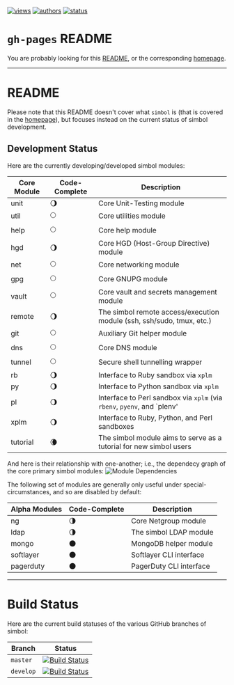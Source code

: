 [![views](https://sourcegraph.com/api/repos/github.com/schtunt/simbol/counters/views.png)](https://sourcegraph.com/github.com/schtunt/simbol)
[![authors](https://sourcegraph.com/api/repos/github.com/schtunt/simbol/badges/authors.png)](https://sourcegraph.com/github.com/schtunt/simbol)
[![status](https://sourcegraph.com/api/repos/github.com/schtunt/simbol/badges/status.png)](https://sourcegraph.com/github.com/schtunt/simbol)

# `gh-pages` README
You are probably looking for this [README](https://github.com/schtunt/simbol/blob/gh-pages/README.md), or the corresponding [homepage](http://schtunt.github.io/simbol/).

---
# README
Please note that this README doesn't cover what `simbol` is (that is covered in the [homepage](http://schtunt.github.io/simbol/)), but focuses instead on the current status of simbol development.

## Development Status
<!--
We use moons to illustrate code-complete status.

:new_moon:
:waxing_crescent_moon:
:first_quarter_moon:
:waxing_gibbous_moon:
:full_moon:
:waning_gibbous_moon:
:last_quarter_moon:
:waning_crescent_moon:
:new_moon:
-->

Here are the currently developing/developed simbol modules:

| Core Module   | Code-Complete           | Description                                                             |
| ------------- | ----------------------- | -------------------------------------------------------------------     |
| unit          | :waning_gibbous_moon:   | Core Unit-Testing module                                                |
| util          | :full_moon:             | Core utilities module                                                   |
| help          | :full_moon:             | Core help module                                                        |
| hgd           | :waning_gibbous_moon:   | Core HGD (Host-Group Directive) module                                  |
| net           | :full_moon:             | Core networking module                                                  |
| gpg           | :full_moon:             | Core GNUPG module                                                       |
| vault         | :full_moon:             | Core vault and secrets management module                                |
| remote        | :waning_gibbous_moon:   | The simbol remote access/execution module (ssh, ssh/sudo, tmux, etc.)     |
| git           | :full_moon:             | Auxiliary Git helper module                                             |
| dns           | :full_moon:             | Core DNS module                                                         |
| tunnel        | :full_moon:             | Secure shell tunnelling wrapper                                         |
| rb            | :waning_gibbous_moon:   | Interface to Ruby sandbox via `xplm`                                    |
| py            | :waning_gibbous_moon:   | Interface to Python sandbox via `xplm`                                  |
| pl            | :waning_gibbous_moon:   | Interface to Perl sandbox via `xplm` (via `rbenv`, `pyenv`, and `plenv' |
| xplm          | :waning_gibbous_moon:   | Interface to Ruby, Python, and Perl sandboxes                           |
| tutorial      | :waning_crescent_moon:  | The simbol module aims to serve as a tutorial for new simbol users          |

And here is their relationship with one-another; i.e., the dependecy graph of the core primary simbol modules:
![Module Dependencies](https://dl.dropboxusercontent.com/u/68796871/projects/Site/dependencies.png)

The following set of modules are generally only useful under special-circumstances, and so are disabled by default:

| Alpha Modules | Code-Complete           | Description                                                         |
| ------------- | ----------------------- | ------------------------------------------------------------------- |
| ng            | :last_quarter_moon:     | Core Netgroup module                                                |
| ldap          | :last_quarter_moon:     | The simbol LDAP module                                                |
| mongo         | :new_moon:              | MongoDB helper module                                               |
| softlayer     | :new_moon:              | Softlayer CLI interface                                             |
| pagerduty     | :new_moon:              | PagerDuty CLI interface                                             |

---

# Build Status
Here are the current build statuses of the various GitHub branches of simbol:

| Branch     | Status |
|------------|--------|
| `master`   | [![Build Status](https://travis-ci.org/schtunt/simbol.png?branch=master)](https://travis-ci.org/schtunt/simbol/branches) |
| `develop`  | [![Build Status](https://travis-ci.org/schtunt/simbol.png?branch=develop)](https://travis-ci.org/schtunt/simbol/branches) |
